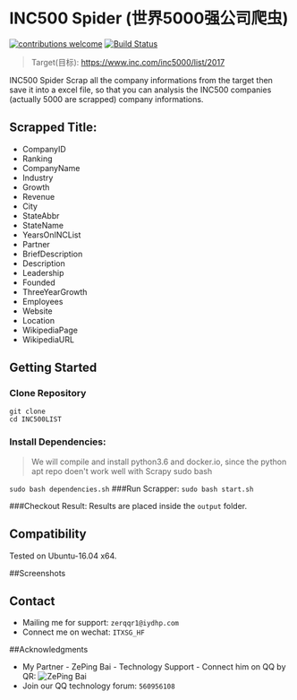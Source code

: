 # INC500 Spider (世界5000强公司爬虫)
[![contributions welcome](https://img.shields.io/badge/contributions-welcome-brightgreen.svg?style=flat)](https://github.com/dwyl/esta/issues)
[![Build Status](https://travis-ci.org/{ORG-or-USERNAME}/{REPO-NAME}.png?branch=master)](https://travis-ci.org/{ORG-or-USERNAME}/{REPO-NAME})

> Target(目标): https://www.inc.com/inc5000/list/2017

INC500 Spider Scrap all the company informations from the target then save it into a excel file, so that you can analysis the INC500 companies (actually 5000 are scrapped) company informations. 

## Scrapped Title:
* CompanyID
* Ranking
* CompanyName
* Industry
* Growth
* Revenue
* City
* StateAbbr
* StateName
* YearsOnINCList
* Partner
* BriefDescription
* Description
* Leadership
* Founded
* ThreeYearGrowth
* Employees
* Website
* Location
* WikipediaPage
* WikipediaURL

## Getting Started
### Clone Repository
```
git clone 
cd INC500LIST
```
### Install Dependencies:
> We will compile and install python3.6 and docker.io, since the python apt repo doen't work well with Scrapy
sudo bash 

```sudo bash dependencies.sh```
###Run Scrapper:
```sudo bash start.sh```

###Checkout Result:
Results are placed inside the `output` folder.

## Compatibility

Tested on Ubuntu-16.04 x64.

##Screenshots


## Contact

-  Mailing me for support: ```zerqqr1@iydhp.com```
-  Connect me on wechat: ```ITXSG_HF```

##Acknowledgments
- My Partner - ZePing Bai - Technology Support - Connect him on QQ by QR:
![ZePing Bai]()
- Join our QQ technology forum: ```560956108```
